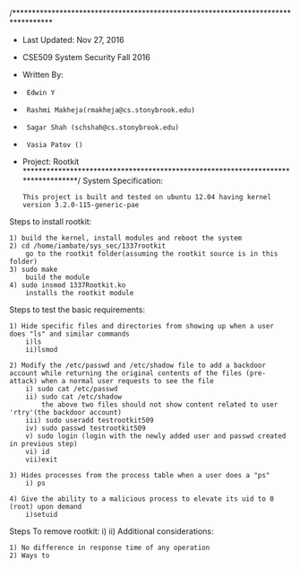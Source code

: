 /**********************************************************************************
 *	Last Updated: Nov 27, 2016
 *	CSE509 System Security Fall 2016
 *	Written By:
 *		Edwin Y
 *		Rashmi Makheja(rmakheja@cs.stonybrook.edu)
 *		Sagar Shah (schshah@cs.stonybrook.edu)
 *		Vasia Patov () 
 *	Project: Rootkit
 **********************************************************************************/
System Specification:
	
		This project is built and tested on ubuntu 12.04 having kernel version 3.2.0-115-generic-pae
		
Steps to install rootkit:

	1) build the kernel, install modules and reboot the system
	2) cd /home/iambate/sys_sec/1337rootkit
		go to the rootkit folder(assuming the rootkit source is in this folder)
	3) sudo make 
		build the module
	4) sudo insmod 1337Rootkit.ko 
		installs the rootkit module


Steps to test the basic requirements:

	1) Hide specific files and directories from showing up when a user does "ls" and similar commands
		i)ls
		ii)lsmod
		
	2) Modify the /etc/passwd and /etc/shadow file to add a backdoor account while returning the original contents of the files (pre-attack) when a normal user requests to see the file
		i) sudo cat /etc/passwd
		ii) sudo cat /etc/shadow
			the above two files should not show content related to user 'rtry'(the backdoor account)
		iii) sudo useradd testrootkit509
		iv) sudo passwd testrootkit509
		v) sudo login (login with the newly added user and passwd created in previous step)
		vi) id
		vii)exit
	
	3) Hides processes from the process table when a user does a "ps"
		i) ps
	
	4) Give the ability to a malicious process to elevate its uid to 0 (root) upon demand
		i)setuid 

Steps To remove rootkit:
	i)
	ii)
Additional considerations:

	1) No difference in response time of any operation
	2) Ways to 

